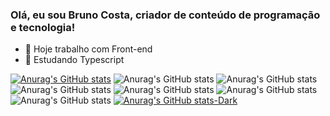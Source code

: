 ### Olá, eu sou Bruno Costa, criador de conteúdo de programação e tecnologia!

- 🔭 Hoje trabalho com Front-end
- 🌱 Estudando Typescript

[![Anurag's GitHub stats](https://github-readme-stats.vercel.app/api?username=BrunoCosta19)](https://github.com/BrunoCosta19/github-readme-stats)
![Anurag's GitHub stats](https://github-readme-stats.vercel.app/api?username=BrunoCosta19&hide=contribs,prs)
![Anurag's GitHub stats](https://github-readme-stats.vercel.app/api?username=BrunoCosta19&show=reviews,discussions_started,discussions_answered,prs_merged,prs_merged_percentage)
![Anurag's GitHub stats](https://github-readme-stats.vercel.app/api?username=BrunoCosta19&show_icons=true)
![Anurag's GitHub stats](https://github-readme-stats.vercel.app/api?username=BrunoCosta19&show_icons=true&theme=radical)
![Anurag's GitHub stats](https://github-readme-stats.vercel.app/api?username=BrunoCosta19&show_icons=true&theme=transparent)
![Anurag's GitHub stats](https://github-readme-stats.vercel.app/api?username=BrunoCosta19&show_icons=true&bg_color=00000000)
[![Anurag's GitHub stats-Dark](https://github-readme-stats.vercel.app/api?username=BrunoCosta19&show_icons=true&theme=dark#gh-dark-mode-only)](https://github.com/BrunoCosta19/github-readme-stats#gh-dark-mode-only)
